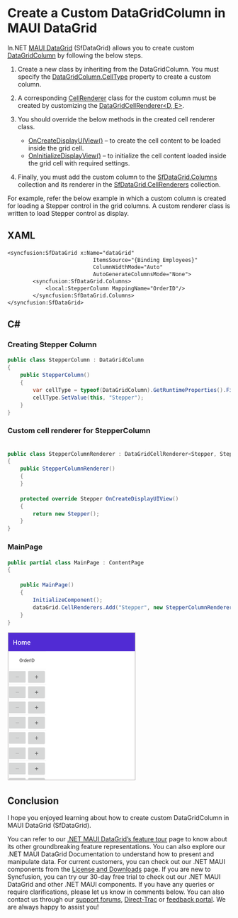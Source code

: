 # Create a Custom DataGridColumn in MAUI DataGrid
In.NET [MAUI DataGrid](https://www.syncfusion.com/maui-controls/maui-datagrid) (SfDataGrid) allows you to create custom [DataGridColumn](https://help.syncfusion.com/cr/maui/Syncfusion.Maui.DataGrid.DataGridColumn.html) by following the below steps.

1. Create a new class by inheriting from the DataGridColumn. You must specify the [DataGridColumn.CellType](https://help.syncfusion.com/cr/maui/Syncfusion.Maui.DataGrid.DataGridColumn.html#Syncfusion_Maui_DataGrid_DataGridColumn_CellType) property to create a custom column.
2.	A corresponding [CellRenderer](https://help.syncfusion.com/cr/maui/Syncfusion.Maui.DataGrid.SfDataGrid.html#Syncfusion_Maui_DataGrid_SfDataGrid_CellRenderers) class for the custom column must be created by customizing the [DataGridCellRenderer<D, E>](https://help.syncfusion.com/cr/maui/Syncfusion.Maui.DataGrid.DataGridCellRenderer-2.html).
3.	You should override the below methods in the created cell renderer class.
	* [OnCreateDisplayUIView()](https://help.syncfusion.com/cr/maui/Syncfusion.Maui.DataGrid.DataGridCellRenderer-2.html#Syncfusion_Maui_DataGrid_DataGridCellRenderer_2_OnCreateDisplayUIView) – to create the cell content to be loaded inside the grid cell.
    * [OnInitializeDisplayView()](https://help.syncfusion.com/cr/maui/Syncfusion.Maui.DataGrid.DataGridCellRenderer-2.html#Syncfusion_Maui_DataGrid_DataGridCellRenderer_2_OnInitializeDisplayView_Syncfusion_Maui_DataGrid_DataColumnBase__0_) – to initialize the cell content loaded inside the grid cell with required settings.

4.	Finally, you must add the custom column to the [SfDataGrid.Columns](https://help.syncfusion.com/cr/maui/Syncfusion.Maui.DataGrid.SfDataGrid.html#Syncfusion_Maui_DataGrid_SfDataGrid_Columns) collection and its renderer in the [SfDataGrid.CellRenderers](https://help.syncfusion.com/cr/maui/Syncfusion.Maui.DataGrid.SfDataGrid.html#Syncfusion_Maui_DataGrid_SfDataGrid_CellRenderers) collection.

For example, refer the below example in which a custom column is created for loading a Stepper control in the grid columns. A custom renderer class is written to load Stepper control as display.

## XAML
```XAML
<syncfusion:SfDataGrid x:Name="dataGrid"  
                           ItemsSource="{Binding Employees}"       
                           ColumnWidthMode="Auto"
                           AutoGenerateColumnsMode="None">
        <syncfusion:SfDataGrid.Columns>
            <local:StepperColumn MappingName="OrderID"/>
        </syncfusion:SfDataGrid.Columns>
</syncfusion:SfDataGrid>

```

## C#
### Creating Stepper Column
```C#
public class StepperColumn : DataGridColumn
{
    public StepperColumn()
    {
        var cellType = typeof(DataGridColumn).GetRuntimeProperties().FirstOrDefault((property) => property.Name == "CellType");
        cellType.SetValue(this, "Stepper");
    }
}
```
### Custom cell renderer for StepperColumn
```C#

public class StepperColumnRenderer : DataGridCellRenderer<Stepper, Stepper>
{
    public StepperColumnRenderer()
    {
    }

    protected override Stepper OnCreateDisplayUIView()
    {
        return new Stepper();
    }
}
```
### MainPage
```C#
public partial class MainPage : ContentPage
{
    
    public MainPage()
    {
        InitializeComponent();
        dataGrid.CellRenderers.Add("Stepper", new StepperColumnRenderer());
    }	
}
```
![How to create a Custom DataGridColumn](CustomDatagridColumn.png)
## Conclusion
I hope you enjoyed learning about how to create custom DataGridColumn in MAUI DataGrid (SfDataGrid).

You can refer to our [.NET MAUI DataGrid’s feature tour](https://www.syncfusion.com/maui-controls/maui-datagrid) page to know about its other groundbreaking feature representations. You can also explore our .NET MAUI DataGrid Documentation to understand how to present and manipulate data.
For current customers, you can check out our .NET MAUI components from the [License and Downloads](https://www.syncfusion.com/account/downloads) page. If you are new to Syncfusion, you can try our 30-day free trial to check out our .NET MAUI DataGrid and other .NET MAUI components.
If you have any queries or require clarifications, please let us know in comments below. You can also contact us through our [support forums](https://www.syncfusion.com/forums), [Direct-Trac](https://support.syncfusion.com/account/login?ReturnUrl=%2Faccount%2Fconnect%2Fauthorize%2Fcallback%3Fclient_id%3Dc54e52f3eb3cde0c3f20474f1bc179ed%26redirect_uri%3Dhttps%253A%252F%252Fsupport.syncfusion.com%252Fagent%252Flogincallback%26response_type%3Dcode%26scope%3Dopenid%2520profile%2520agent.api%2520integration.api%2520offline_access%2520kb.api%26state%3D8db41f98953a4d9ba40407b150ad4cf2%26code_challenge%3DvwHoT64z2h21eP_A9g7JWtr3vp3iPrvSjfh5hN5C7IE%26code_challenge_method%3DS256%26response_mode%3Dquery) or [feedback portal](https://www.syncfusion.com/feedback/maui?control=sfdatagrid). We are always happy to assist you!